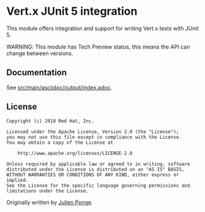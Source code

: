 # Vert.x JUnit 5 integration

This module offers integration and support for writing Vert.x tests with JUnit 5.

WARNING: This module has Tech Preview status, this means the API can change between versions.

## Documentation

See [src/main/asciidoc/output/index.adoc](src/main/asciidoc/output/index.adoc).

## License

    Copyright (c) 2018 Red Hat, Inc.

    Licensed under the Apache License, Version 2.0 (the "License");
    you may not use this file except in compliance with the License.
    You may obtain a copy of the License at

        http://www.apache.org/licenses/LICENSE-2.0

    Unless required by applicable law or agreed to in writing, software
    distributed under the License is distributed on an "AS IS" BASIS,
    WITHOUT WARRANTIES OR CONDITIONS OF ANY KIND, either express or implied.
    See the License for the specific language governing permissions and
    limitations under the License.

Originally written by [Julien Ponge](https://julien.ponge.org/).
